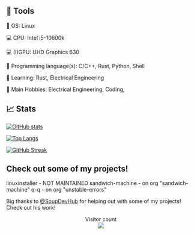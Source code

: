 ## 🔧 Tools

🐧 OS: Linux

💻 CPU: Intel i5-10600k

💻 (I)GPU: UHD Graphics 630

💾 Programming language(s): C/C++, Rust, Python, Shell

📖 Learning: Rust, Electrical Engineering

🔧 Main Hobbies: Electrical Engineering, Coding, 

## 📈 Stats

[![GitHub stats](https://github-readme-stats.vercel.app/api?username=electron271&show_icons=true&theme=synthwave&include_all_commits=true)](https://github.com/electron271/electron271)

[![Top Langs](https://github-readme-stats.vercel.app/api/top-langs/?username=electron271&langs_count=10&exclude_repo=TerminalInATerminal&layout=compact)](https://github.com/electron271/electron271)

[![GitHub Streak](http://github-readme-streak-stats.herokuapp.com?user=electron271&theme=synthwave)](https://git.io/streak-stats)

## Check out some of my projects!

linuxinstaller - NOT MAINTAINED
sandwich-machine -  on org "sandwich-machine"
q-q - on org "unstable-errors"

Big thanks to [@SoupDevHub](https://github.com/SoupDevHub) for helping out with some of my projects! Check out his work!

<p align="center"> 
  Visitor count<br>
  <img src="https://profile-counter.glitch.me/electron271/count.svg" />
</p>


